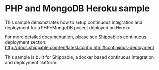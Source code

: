 PHP and MongoDB Heroku sample
=========================

This sample demonstrates how to setup continuous integration and deployment for a PHP+MongoDB project deployed on Heroku.

For more detailed documentation, please see Shippable's continuous deployment section: http://docs.shippable.com/en/latest/config.html#continuous-deployment

This sample is built for Shippable, a docker based continuous integration and deployment platform.
